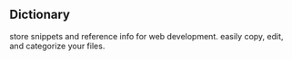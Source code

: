 ## Dictionary

store snippets and reference info for web development. easily copy, edit, and categorize your files.